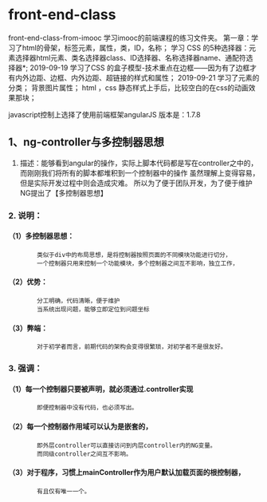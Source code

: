 # front-end-class
front-end-class-from-imooc
学习imooc的前端课程的练习文件夹。
第一章：学习了html的骨架，标签元素，属性，类，ID，名称；
学习 CSS 的5种选择器：元素选择器html元素、类名选择器class、ID选择器、名称选择器name、通配符选择器*; 
2019-09-19
学习了CSS 的盒子模型-技术重点在边框——因为有了边框才有内外边距、边框、内外边距、超链接的样式和属性；
2019-09-21
学习了元素的分类；
背景图片属性；
html ，css 静态样式上手后，比较空白的在css的动画效果那块；

javascript控制上选择了使用前端框架angularJS 版本是：1.7.8

 ## 1、ng-controller与多控制器思想

   1. 描述：能够看到angular的操作，实际上脚本代码都是写在controller之中的，
        而刚刚我们将所有的脚本都堆积到一个控制器中的操作
        虽然理解上变得容易，但是实际开发过程中则会造成灾难。
        所以为了便于团队开发，为了便于维护
        NG提出了【多控制器思想】
 ###   2. 说明：
 ####      （1）多控制器思想：
            类似于div中的布局思想，是将控制器按照页面的不同模块功能进行切分，
            一个控制器只用来控制一个功能模块，多个控制器之间互不影响，独立工作，
 ####       （2）优势：
            分工明确，代码清晰，便于维护
            当系统出现问题，能够立即定位到问题坐标
 ####      （3）弊端：
            对于初学者而言，前期代码的架构会变得很繁琐，对初学者不是很友好。
###    3. 强调：
####        （1）每一个控制器只要被声明，就必须通过.controller实现
            即便控制器中没有代码，也必须写出。
####        （2）每一个控制器作用域可以认为是嵌套的，
            即外层controller可以直接访问到内层controller内的NG变量。
            而同级controller之间互不影响。
####        （3）对于程序，习惯上mainController作为用户默认加载页面的根控制器，
            有且仅有唯一一个。

